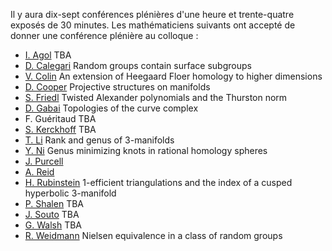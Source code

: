 Il y aura dix-sept conférences plénières d'une heure et trente-quatre exposés de 30 minutes. Les mathématiciens suivants ont accepté de donner une conférence plénière au colloque :

* [I. Agol](http://math.berkeley.edu/~ianagol/) TBA
* [D. Calegari](http://math.uchicago.edu/~dannyc/) Random groups contain surface subgroups
* [V. Colin](http://www.math.sciences.univ-nantes.fr/~vcolin/) An extension of Heegaard Floer homology to higher dimensions
* [D. Cooper](http://www.math.ucsb.edu/~cooper/) Projective structures on manifolds
* [S. Friedl](http://www.mi.uni-koeln.de/~stfriedl/) Twisted Alexander polynomials and the Thurston norm 
* [D. Gabai](http://www.math.princeton.edu/directory/david-gabai) Topologies of the curve complex
* F. Guéritaud TBA
* [S. Kerckhoff](http://en.wikipedia.org/wiki/Steven_Kerckhoff) TBA
* [T. Li](https://www2.bc.edu/~taoli/) Rank and genus of 3-manifolds
* [Y. Ni](http://www.its.caltech.edu/~yini/) Genus minimizing knots in rational homology spheres 
* [J. Purcell](http://www.math.byu.edu/~jpurcell/)
* [A. Reid](http://www.ma.utexas.edu/users/areid/)
* [H. Rubinstein](http://www.ms.unimelb.edu.au/~rubin/) 1-efficient triangulations and the index of a cusped hyperbolic 3-manifold
* [P. Shalen](http://homepages.math.uic.edu/~shalen/) TBA
* [J. Souto](http://www.math.ubc.ca/~jsouto/) TBA
* [G. Walsh](http://math.tufts.edu/people/facultyWalsh.htm) TBA
* [R. Weidmann](http://www.math.uni-kiel.de/algebra/weidmann/) Nielsen equivalence in a class of random groups
